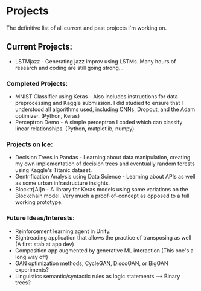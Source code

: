 # Projects
The definitive list of all current and past projects I'm working on.

## Current Projects:
* LSTMjazz - Generating jazz improv using LSTMs. Many hours of research and coding are still going strong...

### Completed Projects:
* MNIST Classifier using Keras - Also includes instructions for data preprocessing and Kaggle submission. I did studied to 
ensure that I understood all algorithms used, including CNNs, Dropout, and the Adam optimizer. (Python, Keras)
* Perceptron Demo - A simple perceptron I coded which can classify linear relationships. (Python, matplotlib, numpy)

### Projects on Ice:
* Decision Trees in Pandas - Learning about data manipulation, creating my own implementation of decision trees and eventually 
random forests using Kaggle's Titanic dataset.
* Gentrification Analysis using Data Science - Learning about APIs as well as some urban infrastructure insights.
* Blocktr[AI]n - A library for Keras models using some variations on the Blockchain model. Very much a proof-of-concept as 
opposed to a full working prototype.

### Future Ideas/Interests:
* Reinforcement learning agent in Unity.
* Sightreading application that allows the practice of transposing as well (A first stab at app dev)
* Composition app augmented by generative ML interaction (This one's a long way off)
* GAN optimization methods, CycleGAN, DiscoGAN, or BigGAN experiments?
* Linguistics semantic/syntactic rules as logic statements --> Binary trees?
